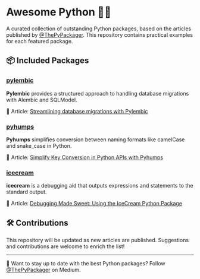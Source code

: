 # Awesome Python 🚀🐍

A curated collection of outstanding Python packages, based on the articles published by [@ThePyPackager](https://medium.com/@ThePyPackager). This repository contains practical examples for each featured package.

## 📦 Included Packages

### [pylembic](https://pypi.org/project/pylembic/)

**Pylembic** provides a structured approach to handling database migrations with Alembic and SQLModel.

📖 Article: [Streamlining database migrations with Pylembic](https://thepypackager.medium.com/streamlining-database-migrations-with-pylembic-ea98063c402d)

### [pyhumps](https://pypi.org/project/pyhumps/)

**Pyhumps** simplifies conversion between naming formats like camelCase and snake_case in Python.

📖 Article: [Simplify Key Conversion in Python APIs with Pyhumps](https://medium.com/@thepypackager/simplify-key-conversion-in-python-apis-with-pyhumps-3e79b3f403f5)

### [icecream](https://pypi.org/project/icecream/)

**icecream** is a debugging aid that outputs expressions and statements to the standard output.

📖 Article: [Debugging Made Sweet: Using the IceCream Python Package](https://medium.com/@ThePyPackager)


## 🛠 Contributions

This repository will be updated as new articles are published. Suggestions and contributions are welcome to enrich the list!

---

📢 Want to stay up to date with the best Python packages? Follow [@ThePyPackager](https://medium.com/@ThePyPackager) on Medium.
